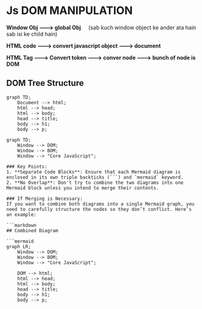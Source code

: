 # Js DOM MANIPULATION

**Window Obj ---> global Obj** &nbsp;  &nbsp;    (sab kuch window object ke ander ata hain sab isi ke child hain)

**HTML code ---> convert javascript object  ---> document**

**HTML Tag  ---> Convert token ---> conver node ---> bunch of node is DOM**

## DOM Tree Structure

```mermaid
graph TD;
    Document --> html;
    html --> head;
    html --> body;
    head --> title;
    body --> h1;
    body --> p;

graph TD;
    Window --> DOM;
    Window --> BOM;
    Window --> "Core JavaScript";

### Key Points:
1. **Separate Code Blocks**: Ensure that each Mermaid diagram is enclosed in its own triple backticks (```) and `mermaid` keyword.
2. **No Overlap**: Don't try to combine the two diagrams into one Mermaid block unless you intend to merge their contents.

### If Merging is Necessary:
If you want to combine both diagrams into a single Mermaid graph, you need to carefully structure the nodes so they don’t conflict. Here’s an example:

```markdown
## Combined Diagram

```mermaid
graph LR;
    Window --> DOM;
    Window --> BOM;
    Window --> "Core JavaScript";
    
    DOM --> html;
    html --> head;
    html --> body;
    head --> title;
    body --> h1;
    body --> p;
